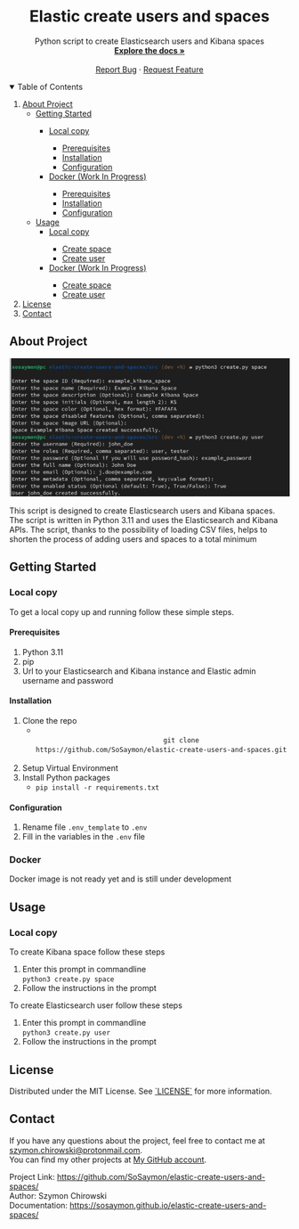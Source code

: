 <!-- Project Overview -->
<div>
  <h1 align="center">Elastic create users and spaces</h1>

  <p align="center">
    Python script to create Elasticsearch users and Kibana spaces
    <br />
    <a href="https://sosaymon.github.io/elastic-create-users-and-spaces/"><strong>Explore the docs »</strong></a>
    <br />
    <br />
    <a href="https://github.com/SoSaymon/elastic-create-users-and-spaces/issues">Report Bug</a>
    ·
    <a href="https://github.com/SoSaymon/elastic-create-users-and-spaces/issues">Request Feature</a>
  </p>
</div>

<!-- Table of Contents -->
<details open="open">
  <summary>Table of Contents</summary>
  <ol>
    <li>
      <a href="#about-project">About Project</a>
      <ul>
        <li><a href="#getting-started">Getting Started</a></li>
        <ul>
          <li><a href="#local-copy">Local copy</a></li>
            <ul>
              <li><a href="#prerequisites-lc">Prerequisites</a></li>
              <li><a href="#installation-lc">Installation</a></li>
              <li><a href="#configuration-lc">Configuration</a></li>
            </ul>
          <li><a href="#docker">Docker (Work In Progress)</a></li>
            <ul>
              <li><a href="#prerequisites-d">Prerequisites</a></li>
              <li><a href="#installation-d">Installation</a></li>
              <li><a href="#configuration-d">Configuration</a></li>
            </ul>
        </ul>
        <li><a href="#usage">Usage</a>
          <ul>
            <li><a href="#usage-lc">Local copy</a></li>
                <ul>
                  <li><a href="#create-space-lc">Create space</a></li>
                  <li><a href="#create-user-lc">Create user</a></li>
                </ul>
            <li><a href="#usage-d">Docker (Work In Progress)</a></li>
                <ul>
                  <li><a href="#create-space-d">Create space</a></li>
                  <li><a href="#create-user-d">Create user</a></li>
                </ul>
          </ul>
        </li>
      </ul>
    </li>
    <li><a href="#license">License</a></li>
    <li><a href="#contact">Contact</a></li>
  </ol>
</details>

<!-- About Project -->
<section>
    <div>
        <h1 id="about-project">About Project</h1>
        <img src="docs/images_readme/product-screenshot.png" alt="product screenshot">
        <p>
        This script is designed to create Elasticsearch users and Kibana spaces. The script is written in Python 3.11 and uses the Elasticsearch and Kibana APIs. The script, thanks to the possibility of loading CSV files, helps to shorten the process of adding users and spaces to a total minimum
        </p>
    </div>
    <div>
        <h2 id="getting-started">Getting Started</h2>
        <div>
            <h3 id="local-copy">Local copy</h3>
            <p>
            To get a local copy up and running follow these simple steps.
            </p>
            <h4 id="prerequisites-lc">Prerequisites</h4>
            <ol>
                <li>Python 3.11</li>
                <li>pip</li>
                <li>Url to your Elasticsearch and Kibana instance and Elastic admin username and password</li>
            </ol>
            <h4 id="installation-lc">Installation</h4>
            <ol>
                <li>
                    Clone the repo
                    <ul>
                        <li>
                            <code>
                                git clone https://github.com/SoSaymon/elastic-create-users-and-spaces.git
                            </code>
                        </li>
                    </ul>
                </li>
                <li>
                    Setup Virtual Environment
                <li>
                    Install Python packages
                    <ul>
                        <li><code>pip install -r requirements.txt</code></li>
                    </ul>
                </li>
            </ol>
            <h4 id="configuration-lc">Configuration</h4>
            <ol>
                <li>Rename file <code>.env_template</code> to <code>.env</code></li>
                <li>Fill in the variables in the <code>.env</code> file</li>
            </ol>
        </div>
        <div>
            <h3 id="docker">Docker</h3>
            <p>Docker image is not ready yet and is still under development</p>
        </div>
    </div>
    <div>
        <h2 id="usage">Usage</h2>
        <div>
            <h3 id="usage-lc">Local copy</h3>
            <div>
                <p id="create-space-lc">To create Kibana space follow these steps</p>
                <ol>
                    <li>
                        Enter this prompt in commandline<br/>
                        <code>python3 create.py space</code>
                    </li>
                    <li>
                        Follow the instructions in the prompt
                    </li>
                </ol>
                <p id="create-user-lc">To create Elasticsearch user follow these steps</p>
                <ol>
                    <li>
                        Enter this prompt in commandline<br/>
                        <code>python3 create.py user</code>
                    </li>
                    <li>
                        Follow the instructions in the prompt
                    </li>
                </ol>
            </div>
        </div>
    </div>
    <div>
        <h2 id="license">License</h2>
        <p>
            Distributed under the MIT License. See <a href="LICENSE">`LICENSE`</a> for more information.
        </p>
    </div>
    <div>
        <h2 id="contact">Contact</h2>
        <p>
            If you have any questions about the project, feel free to contact me at <a href="mailto:szymon.chirowski@protonmail.com">szymon.chirowski@protonmail.com</a>.<br/>
            You can find my other projects at <a href="https://github.com/SoSaymon/">My GitHub account</a>.
        </p>
        <p>
            Project Link: <a href="https://github.com/SoSaymon/elastic-create-users-and-spaces/">https://github.com/SoSaymon/elastic-create-users-and-spaces/</a><br/>
            Author: Szymon Chirowski <br/>
            Documentation: <a href="https://sosaymon.github.io/elastic-create-users-and-spaces/">https://sosaymon.github.io/elastic-create-users-and-spaces/</a>
        </p>
    </div>
</section>
